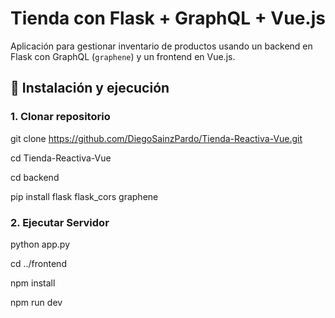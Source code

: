 # Tienda con Flask + GraphQL + Vue.js

Aplicación para gestionar inventario de productos usando un backend en Flask con GraphQL (`graphene`) y un frontend en Vue.js.

## 🔧 Instalación y ejecución

### 1. Clonar repositorio

git clone https://github.com/DiegoSainzPardo/Tienda-Reactiva-Vue.git

cd Tienda-Reactiva-Vue

cd backend

pip install flask flask_cors graphene

### 2. Ejecutar Servidor
python app.py

cd ../frontend

npm install

npm run dev
